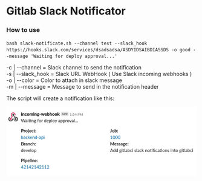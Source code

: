 # Gitlab Slack Notificator

### How to use

`bash slack-notificate.sh --channel test --slack_hook https://hooks.slack.com/services/dsadsadsa/ASDYIDSAIBDIASSDS -o good --message 'Waiting for deploy approval...'`

-c | --channel = Slack channel to send the notification  
-s | --slack_hook = Slack URL WebHook ( Use Slack incoming webhooks )  
-o | --color = Color to attach in slack message  
-m | --message = Message to send in the notification header

The script will create a notification like this:  

![Screenshot](gitlab-slack-notificator.jpg)